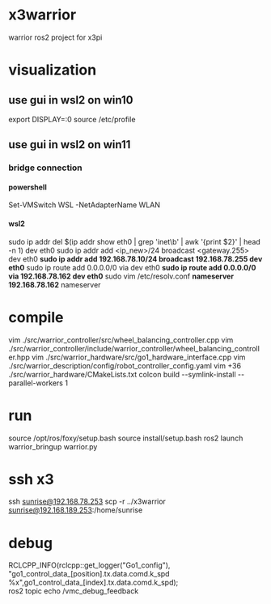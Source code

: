 # x3warrior
warrior ros2 project for x3pi 

# visualization
## use gui in wsl2 on win10
export DISPLAY=<wsl ipv4>:0
source /etc/profile
## use gui in wsl2 on win11
### bridge connection
#### powershell
Set-VMSwitch WSL -NetAdapterName WLAN 
#### wsl2
sudo ip addr del $(ip addr show eth0 | grep 'inet\b' | awk '{print $2}' | head -n 1) dev eth0
sudo ip addr add <ip_new>/24 broadcast <gateway.255> dev eth0  **sudo ip addr add 192.168.78.10/24 broadcast 192.168.78.255 dev eth0**
sudo ip route add 0.0.0.0/0 via <gateway> dev eth0 **sudo ip route add 0.0.0.0/0 via 192.168.78.162 dev eth0**
sudo vim /etc/resolv.conf  **nameserver 192.168.78.162**
nameserver <gateway>

# compile
vim ./src/warrior_controller/src/wheel_balancing_controller.cpp
vim ./src/warrior_controller/include/warrior_controller/wheel_balancing_controller.hpp
vim ./src/warrior_hardware/src/go1_hardware_interface.cpp
vim ./src/warrior_description/config/robot_controller_config.yaml
vim +36 ./src/warrior_hardware/CMakeLists.txt
colcon build --symlink-install --parallel-workers 1

# run
source /opt/ros/foxy/setup.bash
source install/setup.bash
ros2 launch warrior_bringup warrior.py

# ssh x3
ssh sunrise@192.168.78.253
scp -r ../x3warrior sunrise@192.168.189.253:/home/sunrise

# debug
RCLCPP_INFO(rclcpp::get_logger("Go1_config"), "go1_control_data_[position].tx.data.comd.k_spd %x",go1_control_data_[index].tx.data.comd.k_spd);    
ros2 topic echo /vmc_debug_feedback